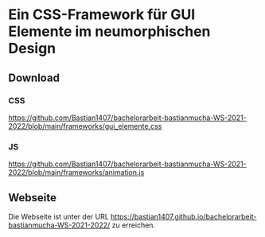 # Ein CSS-Framework für GUI Elemente im neumorphischen Design

## Download

### CSS

https://github.com/Bastian1407/bachelorarbeit-bastianmucha-WS-2021-2022/blob/main/frameworks/gui_elemente.css

### JS

https://github.com/Bastian1407/bachelorarbeit-bastianmucha-WS-2021-2022/blob/main/frameworks/animation.js

## Webseite

Die Webseite ist unter der URL https://bastian1407.github.io/bachelorarbeit-bastianmucha-WS-2021-2022/ zu erreichen.
